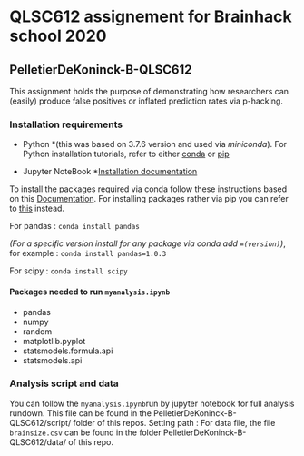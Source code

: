 # QLSC612 assignement for Brainhack school 2020

## PelletierDeKoninck-B-QLSC612

This assignment holds the purpose of demonstrating how researchers can (easily) produce false positives or inflated prediction rates via p-hacking.

### Installation requirements

* Python  *(this was based on 3.7.6 version and used via *miniconda*). For Python installation tutorials, refer to either [conda](https://docs.conda.io/projects/conda/en/latest/user-guide/install/index.html) or [pip](https://docs.python.org/3/using/index.html)

* Jupyter NoteBook *[Installation documentation](https://jupyter.org/install)

To install the packages required via conda follow these instructions based on this [Documentation](https://docs.anaconda.com/anaconda/user-guide/tasks/install-packages/). 
For installing packages rather via pip you can refer to [this](https://packaging.python.org/tutorials/installing-packages/) instead.

For pandas : ```conda install pandas``` 

*(For a specific version install for any package via conda add ```=(version)```)*, for example : ```conda install pandas=1.0.3 ``` 

For scipy :  ```conda install scipy```

#### Packages needed to run ```myanalysis.ipynb```

* pandas
* numpy
* random
* matplotlib.pyplot
* statsmodels.formula.api
* statsmodels.api


### Analysis script and data

You can follow the ```myanalysis.ipynb```run by jupyter notebook for full analysis rundown. This file can be found in the PelletierDeKoninck-B-QLSC612/script/ folder of this repos. 
Setting path : For data file, the file ```brainsize.csv``` can be found in the folder PelletierDeKoninck-B-QLSC612/data/
of this repo. 




